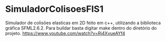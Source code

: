 # SimuladorColisoesFIS1
Simulador de colisões elasticas em 2D feito em c++, utilizando a biblioteca gráfica SFML2.6.2.
Para buildar basta digitar make dentro do diretório do projeto.
	<https://www.youtube.com/watch?v=Rj4XvueAYf4>
